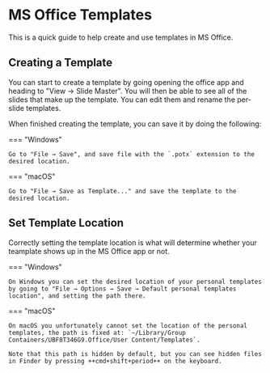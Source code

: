# MS Office Templates
This is a quick guide to help create and use templates in MS Office.

## Creating a Template
You can start to create a template by going opening the office app and heading to "View → Slide Master". You will then be able to see all of the slides that make up the template. You can edit them and rename the per-slide templates.

When finished creating the template, you can save it by doing the following:

=== "Windows"

    Go to "File → Save", and save file with the `.potx` extension to the desired location.

=== "macOS"

    Go to "File → Save as Template..." and save the template to the desired location.

## Set Template Location

Correctly setting the template location is what will determine whether your teamplate shows up in the MS Office app or not.

=== "Windows"

    On Windows you can set the desired location of your personal templates by going to "File → Options → Save → Default personal templates location", and setting the path there.

=== "macOS"

    On macOS you unfortunately cannot set the location of the personal templates, the path is fixed at: `~/Library/Group Containers/UBF8T346G9.Office/User Content/Templates`.

    Note that this path is hidden by default, but you can see hidden files in Finder by pressing ++cmd+shift+period++ on the keyboard.